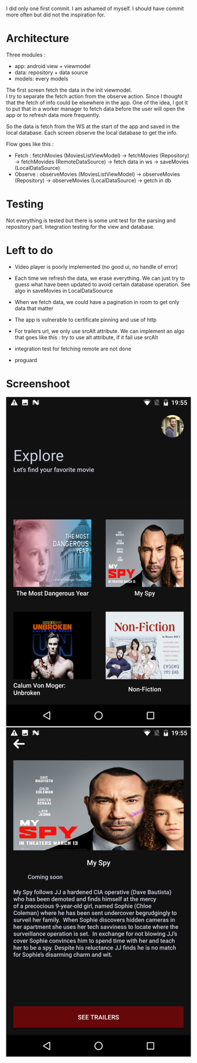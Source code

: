 I did only one first commit. I am ashamed of myself. I should have commit more often but did not the inspiration for.

# Architecture

Three modules :
 - app: android view + viewmodel
 - data: repository + data source
 - models: every models

The first screen fetch the data in the init viewmodel.  
I try to separate the fetch action from the observe action. Since I thought that the fetch of info could be elsewhere in the app.
One of the idea, I got it to put that in a worker manager to fetch data before the user will open the app or to refresh data more frequently.

So the data is fetch from the WS at the start of the app and saved in the local database. Each screen observe the local database to get the info.

Flow goes like this :
 - Fetch : fetchMovies (MoviesListViewModel) -> fetchMovies (Repository) -> fetchMovides (RemoteDataSource) -> fetch data in ws -> saveMovies (LocalDataSource)
 - Observe : observeMovies (MoviesListViewModel) -> observeMovies (Repository) -> observeMovies (LocalDataSource) -> getch in db

# Testing

Not everything is tested but there is some unit test for the parsing and repository part.
Integration testing for the view and database.

# Left to do

- Video player is poorly implemented (no good ui, no handle of error)

- Each time we refresh the data, we erase everything. We can just try to guess what have been updated to avoid certain database operation.
  See algo in saveMovies in LocalDataSoource

- When we fetch data, we could have a pagination in room to get only data that matter

- The app is vulnerable to certificate pinning and use of http

- For trailers url, we only use srcAlt attribute. We can implement an algo that goes like this :  try to use alt attribute, if it fail use srcAlt

- integration test for fetching remote are not done

- proguard

# Screenshoot

![first screen](screenshoot/movies_list.png)
![second screen](screenshoot/detail_screen.png)